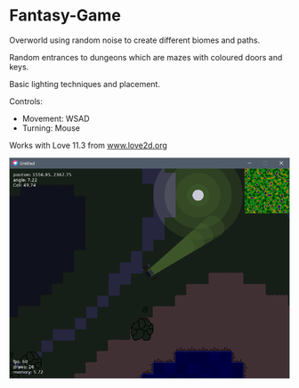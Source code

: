 # Fantasy-Game

Overworld using random noise to create different biomes and paths.

Random entrances to dungeons which are mazes with coloured doors and keys.

Basic lighting techniques and placement.

Controls:
- Movement: WSAD
- Turning: Mouse

Works with Love 11.3 from www.love2d.org

![Screenshot](https://github.com/bricrowder/Fantasy-Game/blob/main/Fantasy-Game%20Screenshot.png)
